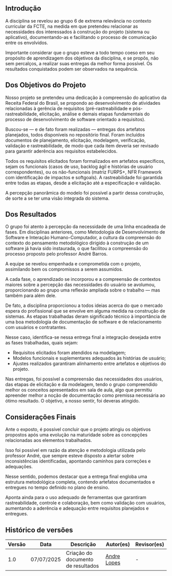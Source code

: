 ## Introdução

A disciplina se revelou ao grupo 6 de extrema relevância no contexto curricular da FCTE, na medida em que pretendeu relacionar as necessidades dos interessados à construção do projeto (sistema ou aplicativo), documentando-as e facilitando o processo de comunicação entre os envolvidos. 

Importante considerar que o grupo esteve a todo tempo coeso em seu propósito de aprendizagem dos objetivos da disciplina, e se propôs, não sem percalços, a realizar suas entregas da melhor forma possível. Os resultados conquistados podem ser observados na sequência.

## Dos Objetivos do Projeto

Nosso projeto se pretendeu uma dedicação à compreensão do aplicativo da Receita Federal do Brasil, se propondo ao desenvolvimento de atividades relacionadas à gerência de requisitos (pré-rastreabilidade e pós-rastreabilidade, elicitação, análise e demais etapas fundamentais do processo de desenvolvimento de software orientado a requisitos).

Buscou-se — e de fato foram realizadas — entregas dos artefatos planejados, todos disponíveis no repositório final. Foram incluídos documentos de planejamento, elicitação, modelagem, verificação, validação e rastreabilidade, de modo que cada item deveria ser revisado para garantir aderência aos requisitos estabelecidos.

Todos os requisitos elicitados foram formalizados em artefatos específicos, sejam os funcionais (casos de uso, backlog ágil e histórias de usuário correspondentes), ou os não-funcionais (matriz FURPS+, NFR Framework com identificação de impactos e softgoals). A rastreabilidade foi garantida entre todas as etapas, desde a elicitação até a especificação e validação.

A percepção panorâmica do modelo foi possível a partir dessa construção, de sorte a se ter uma visão integrada do sistema.

## Dos Resultados

O grupo foi atento à percepção da necessidade de uma linha encadeada de fases. Em disciplinas anteriores, como Metodologia de Desenvolvimento de Software e Interação Humano-Computador, a cultura da compreensão do contexto do pensamento metodológico dirigido à construção de um software já havia sido instaurada, o que facilitou a compreensão do processo proposto pelo professor André Barros.

A equipe se revelou empenhada e comprometida com o projeto, assimilando bem os compromissos a serem assumidos.

A cada fase, o aprendizado se incorporou e a compreensão de contextos maiores sobre a percepção das necessidades do usuário se avolumou, proporcionando ao grupo uma reflexão ampliada sobre o trabalho — mas também para além dele.

De fato, a disciplina proporcionou a todos ideias acerca do que o mercado espera do profissional que se envolve em alguma medida na construção de sistemas. As etapas trabalhadas deram significado técnico à importância de uma boa metodologia de documentação de software e de relacionamento com usuários e contratantes.

Nesse caso, identifica-se nessa entrega final a integração desejada entre as fases trabalhadas, quais sejam:

- Requisitos elicitados foram atendidos na modelagem;
- Modelos funcionais e suplementares adequados às histórias de usuário;
- Ajustes realizados garantiram alinhamento entre artefatos e objetivos do projeto.

Nas entregas, foi possível a compreensão das necessidades dos usuários, das etapas de elicitação e da modelagem, tendo o grupo compreendido melhor os conceitos apresentados em sala de aula, algo que permitiu apreender melhor a noção de documentação como premissa necessária ao ótimo resultado. O objetivo, a nosso sentir, foi deveras atingido.

## Considerações Finais

Ante o exposto, é possível concluir que o projeto atingiu os objetivos propostos após uma evolução na maturidade sobre as concepções relacionadas aos elementos trabalhados.

Isso foi possível em razão da atenção e metodologia utilizada pelo professor André, que sempre esteve disposto a alertar sobre inconsistências identificadas, apontando caminhos para correções e adequações.

Nesse sentido, podemos destacar que a entrega final engloba uma estrutura metodológica completa, contendo artefatos documentados e entregues no tempo definido no plano de ensino.

Aponta ainda para o uso adequado de ferramentas que garantiram rastreabilidade, controle e colaboração, bem como validação com usuários, aumentando a aderência e adequação entre requisitos planejados e entregues.


## Histórico de versões

Versão |   Data  | Descrição | Autor(es) | Revisor(es)
------ | ---- | ------ | ---------- | ----------
1.0 | 07/07/2025 | Criação do documento de resultados | [Andre Lopes](https://github.com/Andrewslopes) | - |